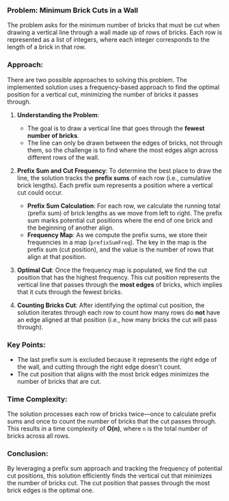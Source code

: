 ### Problem: Minimum Brick Cuts in a Wall

The problem asks for the minimum number of bricks that must be cut when drawing a vertical line through a wall made up of rows of bricks. Each row is represented as a list of integers, where each integer corresponds to the length of a brick in that row.

### Approach:

There are two possible approaches to solving this problem. The implemented solution uses a frequency-based approach to find the optimal position for a vertical cut, minimizing the number of bricks it passes through.

1. **Understanding the Problem**:
   - The goal is to draw a vertical line that goes through the **fewest number of bricks**.
   - The line can only be drawn between the edges of bricks, not through them, so the challenge is to find where the most edges align across different rows of the wall.

2. **Prefix Sum and Cut Frequency**:
   To determine the best place to draw the line, the solution tracks the **prefix sums** of each row (i.e., cumulative brick lengths). Each prefix sum represents a position where a vertical cut could occur.

   - **Prefix Sum Calculation**: For each row, we calculate the running total (prefix sum) of brick lengths as we move from left to right. The prefix sum marks potential cut positions where the end of one brick and the beginning of another align.
   - **Frequency Map**: As we compute the prefix sums, we store their frequencies in a map (`prefixSumFreq`). The key in the map is the prefix sum (cut position), and the value is the number of rows that align at that position.

3. **Optimal Cut**:
   Once the frequency map is populated, we find the cut position that has the highest frequency. This cut position represents the vertical line that passes through the **most edges** of bricks, which implies that it cuts through the fewest bricks.

4. **Counting Bricks Cut**:
   After identifying the optimal cut position, the solution iterates through each row to count how many rows do **not** have an edge aligned at that position (i.e., how many bricks the cut will pass through).

### Key Points:
- The last prefix sum is excluded because it represents the right edge of the wall, and cutting through the right edge doesn't count.
- The cut position that aligns with the most brick edges minimizes the number of bricks that are cut.

### Time Complexity:
The solution processes each row of bricks twice—once to calculate prefix sums and once to count the number of bricks that the cut passes through. This results in a time complexity of **O(n)**, where `n` is the total number of bricks across all rows.

### Conclusion:
By leveraging a prefix sum approach and tracking the frequency of potential cut positions, this solution efficiently finds the vertical cut that minimizes the number of bricks cut. The cut position that passes through the most brick edges is the optimal one.
